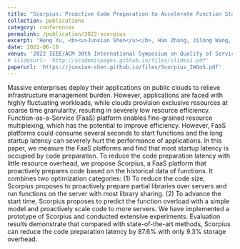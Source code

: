 ```yaml
---
title: "Scorpius: Proactive Code Preparation to Accelerate Function Startup"
collection: publications
category: conferences
permalink: /publication/2022-scorpius
excerpt: 'Heng Yu, <b><u>Junxian Shen</u></b>, Han Zhang, Jilong Wang, Congcong Miao, Mingwei Xu'
date: 2022-06-10
venue: '2022 IEEE/ACM 30th International Symposium on Quality of Service (IWQoS)'
# slidesurl: 'http://academicpages.github.io/files/slides1.pdf'
paperurl: 'https://junxian-shen.github.io/files/Scorpius_IWQoS.pdf'
---
```


Massive enterprises deploy their applications on public clouds to relieve infrastructure management burden. However, applications are faced with highly fluctuating workloads, while clouds provision exclusive resources at coarse time granularity, resulting in severely low resource efficiency. Function-as-a-Service (FaaS) platform enables fine-grained resource multiplexing, which has the potential to improve efficiency. However, FaaS platforms could consume several seconds to start functions and the long startup latency can severely hurt the performance of applications. In this paper, we measure the FaaS platforms and find that most startup latency is occupied by code preparation. To reduce the code preparation latency with little resource overhead, we propose Scorpius, a FaaS platform that proactively prepares code based on the historical data of functions. It combines two optimization categories: (1) To reduce the code size, Scorpius proposes to proactively prepare partial libraries over servers and run functions on the server with most library sharing. (2) To advance the start time, Scorpius proposes to predict the function overload with a simple model and proactively scale code to more servers. We have implemented a prototype of Scorpius and conducted extensive experiments. Evaluation results demonstrate that compared with state-of-the-art methods, Scorpius can reduce the code preparation latency by 87.6% with only 9.3% storage overhead.